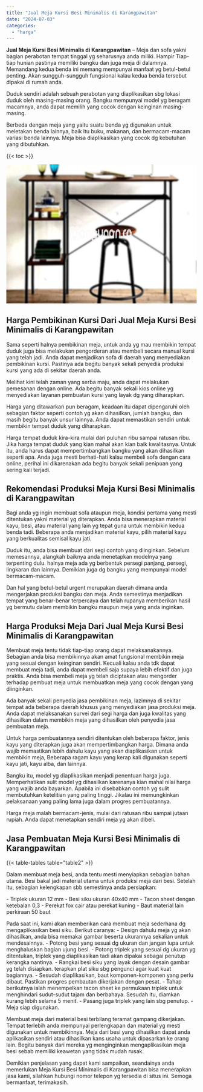 ```yaml
---
title: "Jual Meja Kursi Besi Minimalis di Karangpawitan"
date: "2024-07-03"
categories: 
  - "harga"
---
```


**Jual Meja Kursi Besi Minimalis di Karangpawitan** – Meja dan sofa yakni bagian perabotan tempat tinggal yg seharusnya anda miliki. Hampir Tiap-tiap hunian pastinya memiliki bangku dan juga meja di dalamnya. Memandang kedua benda ini memang mempunyai manfaat yg betul-betul penting. Akan sungguh-sungguh fungsional kalau kedua benda tersebut dipakai di rumah anda.

Duduk sendiri adalah sebuah perabotan yang diaplikasikan sbg lokasi duduk oleh masing-masing orang. Bangku mempunyai model yg beragam macamnya, anda dapat memilih yang cocok dengan keinginan masing-masing.

Berbeda dengan meja yang yaitu suatu benda yg digunakan untuk meletakan benda lainnya, baik itu buku, makanan, dan bermacam-macam variasi benda lainnya. Meja bisa diaplikasikan yang cocok dg kebutuhan yang dibutuhkan.

{{< toc >}}

![Jual Meja Kursi Besi Minimalis di Karangpawitan](/images/jual-meja-besi-murah24.png)

## Harga Pembikinan Kursi Dari Jual Meja Kursi Besi Minimalis di Karangpawitan

Sama seperti halnya pembikinan meja, untuk anda yg mau membikin tempat duduk juga bisa melakukan pengorderan atau membeli secara manual kursi yang telah jadi. Anda dapat menjadikan sofa di daerah yang menyediakan pembikinan kursi. Pastinya ada begitu banyak sekali penyedia produksi kursi yang ada di sekitar daerah anda.

Melihat kini telah zaman yang serba maju, anda dapat melakukan pemesanan dengan online. Ada begitu banyak sekali kios online yg menyediakan layanan pembuatan kursi yang layak dg yang diharapkan.

Harga yang ditawarkan pun beragam, keadaan itu dapat dipengaruhi oleh sebagian faktor seperti contoh yg akan dihasilkan, jumlah bangku, dan masih begitu banyak unsur lainnya. Anda dapat memastikan sendiri untuk membikin tempat duduk yang diharapkan.

Harga tempat duduk kira-kira mulai dari puluhan ribu sampai ratusan ribu. Jika harga tempat duduk yang kian mahal akan kian baik kwalitasnya. Untuk itu, anda harus dapat mempertimbangkan bangku yang akan dihasilkan seperti apa. Anda juga mesti berhati-hati kalau membeli sofa dengan cara online, perihal ini dikarenakan ada begitu banyak sekali penipuan yang sering kali terjadi.

## Rekomendasi Produksi Meja Kursi Besi Minimalis di Karangpawitan

Bagi anda yg ingin membuat sofa ataupun meja, kondisi pertama yang mesti ditentukan yakni material yg diterapkan. Anda bisa menerapkan material kayu, besi, atau material yang lain yg tepat guna untuk membikin kedua benda tadi. Beberapa anda menjadikan material kayu, pilih material kayu yang berkualitas semisal kayu jati.

Duduk itu, anda bisa membuat dari segi contoh yang diinginkan. Sebelum memesannya, alangkah baiknya anda menetapkan modelnya yang terpenting dulu. halnya meja ada yg berbentuk persegi panjang, persegi, lingkaran dan lainnya. Demikian juga dg bangku yang mempunyai model bermacam-macam.

Dan hal yang betul-betul urgent merupakan daerah dimana anda mengerjakan produksi bangku dan meja. Anda semestinya menjadikan tempat yang benar-benar terpercaya dan telah rupanya memberikan hasil yg bermutu dalam membikin bangku maupun meja yang anda inginkan.

## Harga Produksi Meja Dari Jual Meja Kursi Besi Minimalis di Karangpawitan

Membuat meja tentu tidak tiap-tiap orang dapat melaksanakannya. Sebagian anda bisa membikinnya akan amat fungsional membikin meja yang sesuai dengan keinginan sendiri. Kecuali kalau anda tdk dapat membuat meja tadi, anda dapat membeli saja supaya lebih efektif dan juga praktis. Anda bisa membeli meja yg telah diciptakan atau mengorder terhadap pembuat meja untuk membuatkan meja yang cocok dengan yang diinginkan.

Ada banyak sekali penyedia jasa pembikinan meja, lazimnya di sekitar tempat ada beberapa daerah khusus yang menyediakan jasa produksi meja. Anda dapat melaksanakan survei dari segi harga dan juga kwalitas yang dihasilkan dalam membikin meja yang dihasilkan oleh penyedia jasa pembuatan meja.

Untuk harga pembuatannya sendiri ditentukan oleh beberapa faktor, jenis kayu yang diterapkan juga akan mempertimbangkan harga. Dimana anda wajib memastikan lebih dahulu kayu yang akan diaplikasikan untuk membikin meja, Beberapa ragam kayu yang kerap kali digunakan seperti kayu jati, kayu alba, dan lainnya.

Bangku itu, model yg diaplikasikan menjadi penentuan harga juga. Memperhatikan sulit model yg dihasilkan karenanya kian mahal nilai harga yang wajib anda bayarkan. Apabila ini disebabkan contoh yg sulit membutuhkan ketelitian yang paling tinggi. Jikalau ini memungkinkan pelaksanaan yang paling lama juga dalam progres pembuatannya.

Harga meja malah bermacam-jenis, mulai dari ratusan ribu sampai jutaan rupiah. Anda dapat menetapkan sendiri meja yg akan dibeli.

## Jasa Pembuatan Meja Kursi Besi Minimalis di Karangpawitan

{{< table-tables table="table2" >}}

Dalam membuat meja besi, anda tentu mesti menyiapkan sebagian bahan utama. Besi bakal jadi material utama untuk produksi meja dari besi. Setelah itu, sebagian kelengkapan sbb semestinya anda persiapkan:

\- Triplek ukuran 12 mm - Besi siku ukuran 40x40 mm - Tacon sheet dengan ketebalan 0,3 - Perekat fox cair atau perekat kuning - Baut material lain perkiraan 50 baut

Pada saat ini, kami akan memberikan cara membuat meja sederhana dg mengaplikasikan besi siku. Berikut caranya: - Design dahulu meja yg akan dihasilkan, anda bisa memakai gambar beserta ukurannya sekalian untuk mendesainnya. - Potong besi yang sesuai dg ukuran dan jangan lupa untuk menghaluskan bagian ujung besi. - Potong triplek yang sesuai dg ukuran yg ditentukan, triplek yang diaplikasikan tadi akan dipakai sebagai penutup kerangka nantinya. - Rangkai besi siku yang layak dengan desain gambar yg telah disiapkan. terapkan plat siku sbg pengunci agar kuat kuat bagiannya. - Sesudah diaplikasikan, baut komponen-komponen yang perlu dibaut. Pastikan progres pembautan dikerjakan dengan pesat. - Tahap berikutnya ialah menempelkan tacon sheet ke permukaan triplek untuk menghindari sudut-sudut tajam dan berbahaya. Sesudah itu, diamkan kurang lebih selama 5 menit. - Pasang juga triplek yang lain sbg penutup. - Meja siap digunakan.

Membuat meja dari material besi terbilang teramat gampang dikerjakan. Tempat terlebih anda mempunyai perlengkapan dan material yg mesti digunakan untuk membikinnya. Meja dari besi yang dihasilkan dapat anda aplikasikan sendiri atau dihasilkan kans usaha untuk dipasarkan ke orang lain. Begitu banyak dari mereka yg menginginkan mengaplikasikan meja besi sebab memiliki keawetan yang tidak mudah rusak.

Demikian penjelasan yang dapat kami sampaikan, seandainya anda memerlukan Meja Kursi Besi Minimalis di Karangpawitan bisa menerapkan jasa kami, silahkan hubungi nomor telepon yg tersedia di situs ini. Semoga bermanfaat, terimakasih.
